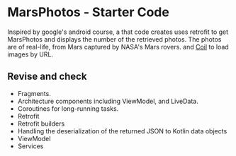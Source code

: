 MarsPhotos - Starter Code
==================================


Inspired by google's android course, a that code creates uses retrofit to get MarsPhotos and displays the number of the retrieved photos.
The photos are of real-life, from Mars captured by NASA's Mars rovers. 
 and [Coil](https://coil-kt.github.io/coil/) to load images by URL.


Revise and check
--------------
- Fragments.
- Architecture components including ViewModel, and LiveData.
- Coroutines for long-running tasks.
- Retrofit
- Retrofit builders
- Handling the deserialization of the returned JSON to Kotlin data objects
- ViewModel
- Services
